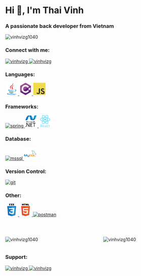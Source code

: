 <!-- <style>
    .center {
        align: center;
    }

    .left {
        align: left;
    }

    .right {
        align: right;
        width: 90%;
        height: 90%;
    }

    .flex-container {
        display: flex;
        flex-direction: row;
    }
</style> -->

<h1>Hi 👋, I'm Thai Vinh</h1>
<h3>A passionate back developer from Vietnam</h3>

<p> <img src="https://komarev.com/ghpvc/?username=vinhvizg1040&label=Profile%20views&color=0e75b6&style=flat"
        alt="vinhvizg1040" /> </p>

<h3>Connect with me:</h3>
<p>
    <a href="https://dev.to/vinhvizg" target="blank">
        <img src="https://raw.githubusercontent.com/rahuldkjain/github-profile-readme-generator/master/src/images/icons/Social/devto.svg"
            alt="vinhvizg" height="30" width="40" />
    </a>
    <a href="https://fb.com/vinhvizg" target="blank">
        <img src="https://raw.githubusercontent.com/rahuldkjain/github-profile-readme-generator/master/src/images/icons/Social/facebook.svg"
            alt="vinhvizg" height="30" width="40" /></a>
</p>

<h3>Languages:</h3>

<p>
    <!-- Java -->
    <a href="https://www.java.com" target="_blank" rel="noreferrer">
        <img src="https://raw.githubusercontent.com/devicons/devicon/master/icons/java/java-original.svg" alt="java"
            width="40" height="40" />
    </a>
    <!-- C# -->
    <a href="https://www.w3schools.com/cs/" target="_blank" rel="noreferrer">
        <img src="https://raw.githubusercontent.com/devicons/devicon/master/icons/csharp/csharp-original.svg"
            alt="csharp" width="40" height="40" />
    </a>
    <!-- JavaScript -->
    <a href="https://developer.mozilla.org/en-US/docs/Web/JavaScript" target="_blank" rel="noreferrer">
        <img src="https://raw.githubusercontent.com/devicons/devicon/master/icons/javascript/javascript-original.svg"
            alt="javascript" width="40" height="40" />
    </a>
</p>

<h3>Frameworks:</h3>
<p>
    <!-- SPRING BOOT -->
    <a href="https://spring.io/" target="_blank" rel="noreferrer">
        <img src="https://www.vectorlogo.zone/logos/springio/springio-icon.svg" alt="spring" width="40" height="40" />
    </a>
    <!-- .NET -->
    <a href="https://dotnet.microsoft.com/" target="_blank" rel="noreferrer">
        <img src="https://raw.githubusercontent.com/devicons/devicon/master/icons/dot-net/dot-net-original-wordmark.svg"
            alt="dotnet" width="40" height="40" />
    </a>
    <!-- REACTJS -->
    <a href="https://reactjs.org/" target="_blank" rel="noreferrer">
        <img src="https://raw.githubusercontent.com/devicons/devicon/master/icons/react/react-original-wordmark.svg"
            alt="react" width="40" height="40" />
    </a>
</p>

<h3>Database:</h3>
<p>
    <!-- SQL SERVER -->
    <a href="https://www.microsoft.com/en-us/sql-server" target="_blank" rel="noreferrer"> <img
            src="https://www.svgrepo.com/show/303229/microsoft-sql-server-logo.svg" alt="mssql" width="40"
            height="40" />
    </a>
    <!-- MYSQL -->
    <a href="https://www.mysql.com/" target="_blank" rel="noreferrer">
        <img src="https://raw.githubusercontent.com/devicons/devicon/master/icons/mysql/mysql-original-wordmark.svg"
            alt="mysql" width="40" height="40" />
    </a>
</p>

<h3>Version Control:</h3>
<p>
    <!-- GIT -->
    <a href="https://git-scm.com/" target="_blank" rel="noreferrer">
        <img src="https://www.vectorlogo.zone/logos/git-scm/git-scm-icon.svg" alt="git" width="40" height="40" />
    </a>
</p>

<h3>Other:</h3>
<p>
    <!-- CSS3 -->
    <a href="https://www.w3schools.com/css/" target="_blank" rel="noreferrer">
        <img src="https://raw.githubusercontent.com/devicons/devicon/master/icons/css3/css3-original-wordmark.svg"
            alt="css3" width="40" height="40" />
    </a>
    <!-- HTML -->
    <a href="https://www.w3.org/html/" target="_blank" rel="noreferrer">
        <img src="https://raw.githubusercontent.com/devicons/devicon/master/icons/html5/html5-original-wordmark.svg"
            alt="html5" width="40" height="40" />
    </a>
    <!-- POSTMAN -->
    <a href="https://postman.com" target="_blank" rel="noreferrer">
        <img src="https://www.vectorlogo.zone/logos/getpostman/getpostman-icon.svg" alt="postman" width="40"
            height="40" />
    </a>
</p>

<br>
<br>

<div style="display: flex;">
    <p style="flex: 80%">
        <img src="https://github-readme-stats.vercel.app/api/top-langs?username=vinhvizg1040&show_icons=true&locale=en&layout=compact"
            alt="vinhvizg1040" />
    </p>
    <p style="flex: 50%">
        <img src="https://github-readme-stats.vercel.app/api?username=vinhvizg1040&show_icons=true&locale=en"
            alt="vinhvizg1040" />
    </p>
</div>

<h3>Support:</h3>
<p>
    <a href="https://www.buymeacoffee.com/vinhvizg">
        <img src="https://cdn.buymeacoffee.com/buttons/v2/default-yellow.png" height="50" width="210" alt="vinhvizg" />
    </a>
    <a href="https://ko-fi.com/vinhvizg">
        <img src="https://cdn.ko-fi.com/cdn/kofi3.png?v=3" height="50" width="210" alt="vinhvizg" />
    </a>
</p>
